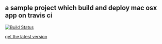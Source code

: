 a sample project which build and deploy mac osx app on travis ci
--------------------------------------------------------------

[![Build Status](https://travis-ci.org/ts123/HelloWorldCocoa.png?branch=2013-12-05-9a31bf9)](https://travis-ci.org/ts123/HelloWorldCocoa)

[get the latest version](https://github.com/ts123/HelloWorldCocoa/releases/latest)
